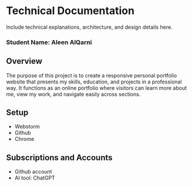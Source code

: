 # Technical Documentation

Include technical explanations, architecture, and design details here.
### Student Name: Aleen AlQarni

## Overview

The purpose of this project is to create a responsive personal portfolio website that presents my skills, education, and projects in a professional way. It functions as an online portfolio where visitors can learn more about me, view my work, and navigate easily across sections.

## Setup
- Webstorm
- Github
- Chrome

## Subscriptions and Accounts
- Github account
- AI tool: ChatGPT

